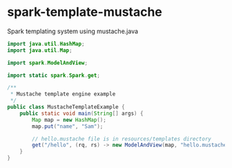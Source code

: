 spark-template-mustache
=======================

Spark templating system using mustache.java

```java
import java.util.HashMap;
import java.util.Map;

import spark.ModelAndView;

import static spark.Spark.get;

/**
 * Mustache template engine example
 */
public class MustacheTemplateExample {
    public static void main(String[] args) {
        Map map = new HashMap();
        map.put("name", "Sam");

        // hello.mustache file is in resources/templates directory
        get("/hello", (rq, rs) -> new ModelAndView(map, "hello.mustache"), new MustacheTemplateEngine());
    }
}
```